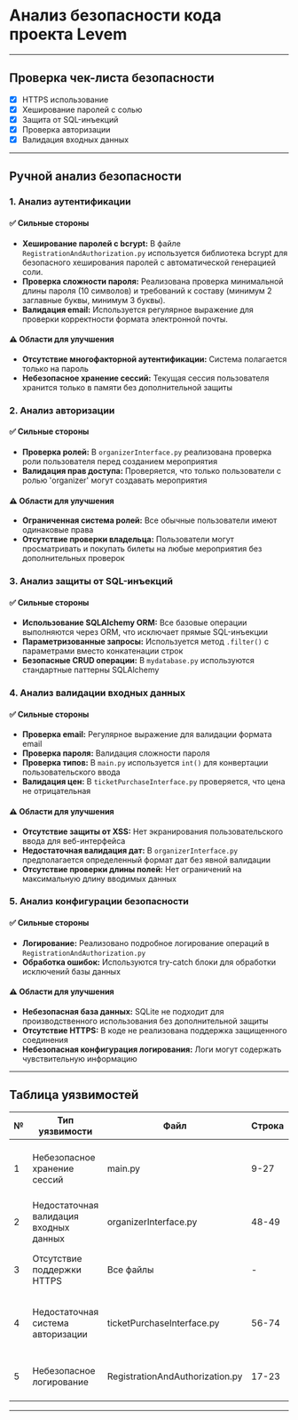 # Анализ безопасности кода проекта Levem
---
## Проверка чек-листа безопасности
- [x] HTTPS использование
- [x] Хеширование паролей с солью
- [x] Защита от SQL-инъекций
- [x] Проверка авторизации
- [x] Валидация входных данных

---

## Ручной анализ безопасности

### 1. Анализ аутентификации

#### ✅ Сильные стороны
- **Хеширование паролей с bcrypt:** В файле `RegistrationAndAuthorization.py` используется библиотека bcrypt для безопасного хеширования паролей с автоматической генерацией соли.
- **Проверка сложности пароля:** Реализована проверка минимальной длины пароля (10 символов) и требований к составу (минимум 2 заглавные буквы, минимум 3 буквы).
- **Валидация email:** Используется регулярное выражение для проверки корректности формата электронной почты.

#### ⚠️ Области для улучшения
- **Отсутствие многофакторной аутентификации:** Система полагается только на пароль
- **Небезопасное хранение сессий:** Текущая сессия пользователя хранится только в памяти без дополнительной защиты

### 2. Анализ авторизации

#### ✅ Сильные стороны
- **Проверка ролей:** В `organizerInterface.py` реализована проверка роли пользователя перед созданием мероприятия
- **Валидация прав доступа:** Проверяется, что только пользователи с ролью 'organizer' могут создавать мероприятия

#### ⚠️ Области для улучшения
- **Ограниченная система ролей:** Все обычные пользователи имеют одинаковые права
- **Отсутствие проверки владельца:** Пользователи могут просматривать и покупать билеты на любые мероприятия без дополнительных проверок

### 3. Анализ защиты от SQL-инъекций

#### ✅ Сильные стороны
- **Использование SQLAlchemy ORM:** Все базовые операции выполняются через ORM, что исключает прямые SQL-инъекции
- **Параметризованные запросы:** Используется метод `.filter()` с параметрами вместо конкатенации строк
- **Безопасные CRUD операции:** В `mydatabase.py` используются стандартные паттерны SQLAlchemy

### 4. Анализ валидации входных данных

#### ✅ Сильные стороны
- **Проверка email:** Регулярное выражение для валидации формата email
- **Проверка пароля:** Валидация сложности пароля
- **Проверка типов:** В `main.py` используется `int()` для конвертации пользовательского ввода
- **Валидация цен:** В `ticketPurchaseInterface.py` проверяется, что цена не отрицательная

#### ⚠️ Области для улучшения
- **Отсутствие защиты от XSS:** Нет экранирования пользовательского ввода для веб-интерфейса
- **Недостаточная валидация дат:** В `organizerInterface.py` предполагается определенный формат дат без явной валидации
- **Отсутствие проверки длины полей:** Нет ограничений на максимальную длину вводимых данных

### 5. Анализ конфигурации безопасности

#### ✅ Сильные стороны
- **Логирование:** Реализовано подробное логирование операций в `RegistrationAndAuthorization.py`
- **Обработка ошибок:** Используются try-catch блоки для обработки исключений базы данных

#### ⚠️ Области для улучшения
- **Небезопасная база данных:** SQLite не подходит для производственного использования без дополнительной защиты
- **Отсутствие HTTPS:** В коде не реализована поддержка защищенного соединения
- **Небезопасная конфигурация логирования:** Логи могут содержать чувствительную информацию

---

## Таблица уязвимостей

| №  | Тип уязвимости | Файл | Строка | Описание | Уровень риска | Предлагаемое решение |
|----|----------------|------|---------|----------|---------------|----------------------|
| 1 | Небезопасное хранение сессий | main.py | 9-27 | Сессии пользователей хранятся только в памяти | MEDIUM | Реализовать защищенное хранение сессий с истечением срока действия |
| 2 | Недостаточная валидация входных данных | organizerInterface.py | 48-49 | Отсутствует проверка формата дат | LOW | Добавить строгую валидацию формата и диапазона дат |
| 3 | Отсутствие поддержки HTTPS | Все файлы | - | Нет реализации защищенного соединения | HIGH | Добавить поддержку HTTPS и принудительное перенаправление |
| 4 | Недостаточная система авторизации | ticketPurchaseInterface.py | 56-74 | Все пользователи имеют одинаковые права доступа | LOW | Реализовать детальную систему прав доступа |
| 5 | Небезопасное логирование | RegistrationAndAuthorization.py | 17-23 | Логи могут содержать чувствительную информацию | LOW | Фильтровать конфиденциальные данные из логов |

---
